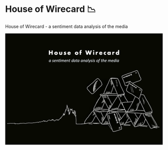# House of Wirecard 📉
House of Wirecard -  a sentiment data  analysis of the media

![Alt-Text](Files/House-of-Wirecard.png)

